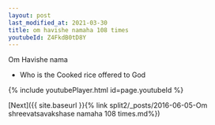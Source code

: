 ```yaml
---
layout: post
last_modified_at: 2021-03-30
title: om havishe namaha 108 times
youtubeId: Z4FkdB0tD8Y
---
```

 
 
Om Havishe nama 
 
 -  Who is the Cooked rice offered to God 
 
  
 
  
 
 
 
 
 
 


{% include youtubePlayer.html id=page.youtubeId %}
 
[Next]({{ site.baseurl }}{% link  split2/_posts/2016-06-05-Om shreevatsavakshase namaha 108 times.md%})
 
